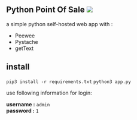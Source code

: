 ## Python Point Of Sale <img src="https://travis-ci.org/SiamandMaroufi/PythonPOS.svg?branch=master" />

a simple python self-hosted web app with :

* Peewee
* Pystache
* getText

## install
`pip3 install -r requirements.txt`
`python3 app.py`

use following information for login:

**username :** `admin`  
**password :** `1`
